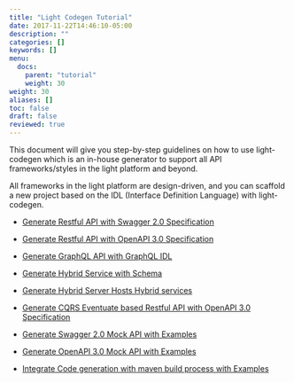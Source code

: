 ```yaml
---
title: "Light Codegen Tutorial"
date: 2017-11-22T14:46:10-05:00
description: ""
categories: []
keywords: []
menu:
  docs:
    parent: "tutorial"
    weight: 30
weight: 30
aliases: []
toc: false
draft: false
reviewed: true
---
```


This document will give you step-by-step guidelines on how to use light-codegen which is an in-house generator to support all API frameworks/styles in the light platform and beyond.
  
All frameworks in the light platform are design-driven, and you can scaffold a new project based on the IDL (Interface Definition Language) with light-codegen. 

* [Generate Restful API with Swagger 2.0 Specification][]

* [Generate Restful API with OpenAPI 3.0 Specification][]

* [Generate GraphQL API with GraphQL IDL][]

* [Generate Hybrid Service with Schema][]

* [Generate Hybrid Server Hosts Hybrid services][]

* [Generate CQRS Eventuate based Restful API with OpenAPI 3.0 Specification][]

* [Generate Swagger 2.0 Mock API with Examples][]

* [Generate OpenAPI 3.0 Mock API with Examples][]

* [Integrate Code generation with maven build process with Examples][]

[Generate Restful API with Swagger 2.0 Specification]: /tutorial/generator/swagger/
[Generate Restful API with OpenAPI 3.0 Specification]: /tutorial/generator/openapi/
[Generate GraphQL API with GraphQL IDL]: /tutorial/generator/graphql/
[Generate Hybrid Service with Schema]: /tutorial/generator/hybridservice/
[Generate Hybrid Server Hosts Hybrid services]: /tutorial/generator/hybridserver/
[Generate CQRS Eventuate based Restful API with OpenAPI 3.0 Specification]: /tutorial/generator/eventuate/
[Generate Swagger 2.0 Mock API with Examples]: /tutorial/generator/swagger-mock/
[Generate OpenAPI 3.0 Mock API with Examples]: /tutorial/generator/openapi-mock/
[Integrate Code generation with maven build process with Examples]: /tutorial/generator/codegen-maven/

